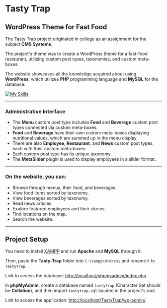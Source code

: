 # Tasty Trap

## WordPress Theme for Fast Food

The Tasty Trap project originated in college as an assignment for the subject **CMS Systems**.

The project's theme was to create a WordPress theme for a fast-food restaurant, utilizing custom post types, taxonomies, and custom meta-boxes.

The website showcases all the knowledge acquired about using **WordPress**, which utilizes **PHP** programming language and **MySQL** for the database.

[![My Skills](https://skillicons.dev/icons?i=wordpress,php,mysql)](https://skillicons.dev)

---

### Administrative Interface

- The **Menu** custom post type includes **Food** and **Beverage** custom post types connected via custom meta-boxes.
- **Food** and **Beverage** have their own custom meta-boxes displaying nutritional values, which are summed up in the menu display.
- There are also **Employee**, **Restaurant**, and **News** custom post types, each with their custom meta-boxes.
- Each custom post type has its unique taxonomy.
- The **MetaSlider** plugin is used to display employees in a slider format.

---

### On the website, you can:

- Browse through menus, their food, and beverages.
- View food items sorted by taxonomy.
- View beverages sorted by taxonomy.
- Read news articles.
- Explore featured employees and their stories.
- Find locations on the map.
- Search the website.

---

## Project Setup

You need to install [XAMPP](https://www.apachefriends.org) and run **Apache** and **MySQL** through it.

Then, paste the **Tasty-Trap** folder into `C:\xampp\htdocs\` and rename it to `TastyTrap`.

Link to access the database: [http://localhost/phpmyadmin/index.php](http://localhost/phpmyadmin/index.php).

In **phpMyAdmin**, create a database named `tastytrap` (Character Set should be **Collation**), and then import `tastytrap.sql` located in the project's root.

Link to access the application: [http://localhost/TastyTrap/wp-admin/](http://localhost/TastyTrap/wp-admin/).
